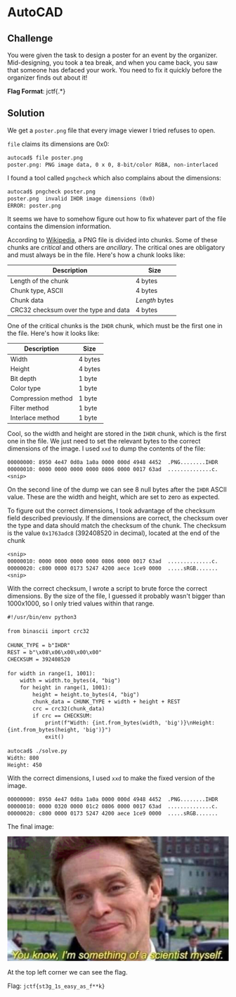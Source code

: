 # AutoCAD

## Challenge

You were given the task to design a poster for an event by the
organizer. Mid-designing, you took a tea break, and when you came back,
you saw that someone has defaced your work. You need to fix it quickly
before the organizer finds out about it!

<span id="Flag Format"></span>**Flag Format**: jctf{.\*}

## Solution

We get a `poster.png` file that every image viewer I tried refuses to
open.

`file` claims its dimensions are 0x0:

    autocad$ file poster.png
    poster.png: PNG image data, 0 x 0, 8-bit/color RGBA, non-interlaced

I found a tool called `pngcheck` which also complains about the
dimensions:

    autocad$ pngcheck poster.png
    poster.png  invalid IHDR image dimensions (0x0)
    ERROR: poster.png

It seems we have to somehow figure out how to fix whatever part of the
file contains the dimension information.

According to
[Wikipedia](https://en.wikipedia.org/wiki/Portable_Network_Graphics), a
PNG file is divided into chunks. Some of these chunks are *critical* and
others are *ancillary*. The critical ones are obligatory and must always
be in the file. Here's how a chunk looks like:

| Description                           | Size           |
|---------------------------------------|----------------|
| Length of the chunk                   | 4 bytes        |
| Chunk type, ASCII                     | 4 bytes        |
| Chunk data                            | *Length* bytes |
| CRC32 checksum over the type and data | 4 bytes        |

One of the critical chunks is the `IHDR` chunk, which must be the first
one in the file. Here's how it looks like:

| Description        | Size    |
|--------------------|---------|
| Width              | 4 bytes |
| Height             | 4 bytes |
| Bit depth          | 1 byte  |
| Color type         | 1 byte  |
| Compression method | 1 byte  |
| Filter method      | 1 byte  |
| Interlace method   | 1 byte  |

Cool, so the width and height are stored in the `IHDR` chunk, which is
the first one in the file. We just need to set the relevant bytes to the
correct dimensions of the image. I used `xxd` to dump the contents of
the file:

    00000000: 8950 4e47 0d0a 1a0a 0000 000d 4948 4452  .PNG........IHDR
    00000010: 0000 0000 0000 0000 0806 0000 0017 63ad  ..............c.
    <snip>

On the second line of the dump we can see 8 null bytes after the `IHDR`
ASCII value. These are the width and height, which are set to zero as
expected.

To figure out the correct dimensions, I took advantage of the checksum
field described previously. If the dimensions are correct, the checksum
over the type and data should match the checksum of the chunk. The
checksum is the value `0x1763adc8` (392408520 in decimal), located at
the end of the chunk

    <snip>
    00000010: 0000 0000 0000 0000 0806 0000 0017 63ad  ..............c.
    00000020: c800 0000 0173 5247 4200 aece 1ce9 0000  .....sRGB.......
    <snip>

With the correct checksum, I wrote a script to brute force the correct
dimensions. By the size of the file, I guessed it probably wasn't bigger
than 1000x1000, so I only tried values within that range.

    #!/usr/bin/env python3

    from binascii import crc32

    CHUNK_TYPE = b"IHDR"
    REST = b"\x08\x06\x00\x00\x00"
    CHECKSUM = 392408520

    for width in range(1, 1001):
        width = width.to_bytes(4, "big")
        for height in range(1, 1001):
            height = height.to_bytes(4, "big")
            chunk_data = CHUNK_TYPE + width + height + REST
            crc = crc32(chunk_data)
            if crc == CHECKSUM:
                print(f"Width: {int.from_bytes(width, 'big')}\nHeight: {int.from_bytes(height, 'big')}")
                exit()

    autocad$ ./solve.py
    Width: 800
    Height: 450

With the correct dimensions, I used `xxd` to make the fixed version of
the image.

    00000000: 8950 4e47 0d0a 1a0a 0000 000d 4948 4452  .PNG........IHDR
    00000010: 0000 0320 0000 01c2 0806 0000 0017 63ad  ..............c.
    00000020: c800 0000 0173 5247 4200 aece 1ce9 0000  .....sRGB.......

The final image:

![fixed.png](img/fixed.png)

At the top left corner we can see the flag.

Flag: `jctf{st3g_1s_easy_as_f**k}`
